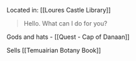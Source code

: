 Located in: [[Loures Castle Library]]


> Hello. What can I do for you?

Gods and hats - [[Quest - Cap of Danaan]]



Sells [[Temuairian Botany Book]]